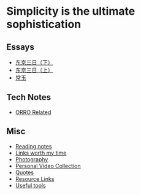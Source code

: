 Simplicity is the ultimate sophistication
==========

Essays 
------

- [东京三日（下）](https://mp.weixin.qq.com/s/Tt7rjLaQRK_rYUaMAa1tbQ)
- [东京三日（上）](https://mp.weixin.qq.com/s/suzTVRgFrCFaIeqgeDyNjg)
- [常玉](https://mp.weixin.qq.com/s/FKEq914v5RKFVzV9nPR79Q)


Tech Notes
------
- [ORRO Related](misc_orronotes.md)


Misc
------
- [Reading notes](misc_readingnotes.md)
- [Links worth my time](misc_linksworthmytime.md)
- [Photography](misc_photography.md)
- [Personal Video Collection](misc_videos.md)
- [Quotes](misc_quotes.md)
- [Resource Links](misc_res_links.md)
- [Useful tools](misc_tools.md)


<!-- Engineering -->

<!-- - [Algorithm](eng_algorithm.md) -->
<!-- - [Amazon Web Service](eng_aws.md) -->
<!-- - [Architecture](eng_architecture.md) -->
<!-- - [Crawler](eng_crawler.md) -->
<!-- - [Backend](eng_backend.md) -->
<!-- - [Database](eng_database.md) -->
<!-- - [Debug](eng_debug.md) -->
<!-- - [DesignPattern](eng_designpattern.md) -->
<!-- - [DevTools](eng_devtools.md) -->
<!-- - [Docker](eng_docker.md) -->
<!-- - [Git](eng_git.md) -->
<!-- - [Java](eng_java.md) -->
<!-- - [Javascript](eng_javascript.md) -->
<!-- - [MongoDB](eng_mongodb.md) -->
<!-- - [OpenSource](eng_opensource.md) -->
<!-- - [Python](eng_python.md) -->
<!-- - [Redis](eng_redis.md) -->
<!-- - [Security](eng_security.md) -->
<!-- - [Shell](eng_shell.md) -->
<!-- - [USRP](eng_usrp.md) -->
<!-- - [Video editing](eng_videoediting.md) -->
<!-- - [Web](eng_web.md) -->


<!-- HCI -->

<!-- - [3D math](hci_3dmath.md) -->
<!-- - [Infomation Visualization](hci_infovis.md) -->
<!-- - [Kalman Filter](hci_kalmanfilter.md) -->
<!-- - [Math](hci_math.md) -->
<!-- - [Matlab](hci_matlab.md) -->
<!-- - [Mechanical Turk](hci_mechanicalturk.md) -->
<!-- - [Meta research](hci_metaresearch.md) -->
<!-- - [Misc](hci_misc.md) -->
<!-- - [Latex](hci_latex.md) -->
<!-- - [LOVELY RESEARCH!](hci_randompapers.md) -->
<!-- - [Signal Processing](hci_signalprocessing.md) -->
<!-- - [Sound](hci_sound.md) -->
<!-- - [Speech](hci_speechrec.md) -->
<!-- - [Stats](hci_stats.md) -->
<!-- - [Vision](hci_vision.md) -->
<!-- - [Writing](hci_writing.md) -->


<!-- DM/ML/NLP/CV -->

<!-- - [Probabilistic Programming and Bayesian Methods for Hackers](ml_hacker_bayesian.md)
- [Hadoop](ml_hadoop.md)
- [Computer Vision](ml_vision.md)
- [Deep Learning](ml_deeplearning.md) -->

<!-- Mobile -->

<!-- - [General - Audio](mobile_audio.md)
- [General - Bluetooth](mobile_bluetooth.md)
- [General - Mobile Security](mobile_security.md)
- [General - Sensors](mobile_sensors.md)
- [General - Speech Recognition](mobile_speech.md)
- [Android - Misc](mobile_android_misc.md)
- [Android - NDK](mobile_android_ndk.md)
- [Android - OpenGL](mobile_android_opengl.md)
- [iOS - misc](mobile_ios_misc.md) -->


<!-- Misc
- [Reading notes](misc_readingnotes.md)
- [Diagrams](misc_diagrams.md)
- [Papers](misc_paperreading.md)
- [Links worth my time](misc_linksworthmytime.md)
- [Getting out of the PhD](misc_phd.md)
- [Photography](misc_photography.md)
- [Personal Video Collection](misc_videos.md)
- [Quotes](misc_quotes.md)
- [Resource Links](misc_res_links.md)
- [Useful tools](misc_tools.md) -->
